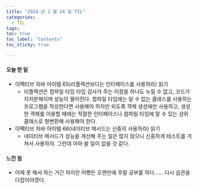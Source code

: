 ```yaml
---
title: "2024 년 2 월 24 일 TIL"
categories:
  - TIL
tags:
toc: true
toc_label: "Contents"
toc_sticky: true

---
```


#### 오늘 한 일

* 이펙티브 자바 아이템 65(리플렉션보다는 인터페이스를 사용하라) 읽기
  * 리플렉션은 컴파일 타임 타입 검사가 주는 이점을 하나도 누릴 수 없고, 코드가 지저분해지며 성능이 떨어진다. 컴파일 타임에는 알 수 없는 클래스를 사용하는 프로그램을 작성한다면 사용해야 하지만 되도록 객체 생성에만 사용하고, 생성한 객체를 이용할 때에는 적절한 인터페이스나 컴파일 타임에 알 수 있는 상위 클래스로 형변환해 사용해야 한다.
* 이펙티브 자바 아이템 66(네이티브 메서드는 신중히 사용하라) 읽기
  * 네이티브 메서드가 성능을 개선해 주는 일은 많지 않으니 신중하게 테스트를 거쳐서 사용하자. 그런데 아마 쓸 일이 없을 것 같다.



#### 느낀 점

* 어제 못 해서 하는 거긴 하지만 어쨌든 오랜만에 주말 공부를 하다...... 다시 습관을 다잡아야겠다.